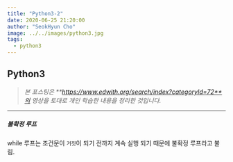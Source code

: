 ```yaml
---
title: "Python3-2"
date: 2020-06-25 21:20:00
author: "SeokHyun Cho"
image: ../../images/python3.jpg
tags:
  - python3
---
```


## Python3

> _본 포스팅은 **https://www.edwith.org/search/index?categoryId=72**의 영상을 토대로 개인 학습한 내용을 정리한 것입니다._

---

##### 불확정 루프

while 루프는 조건문이 `거짓`이 되기 전까지 계속 실행 되기 때문에 불확정 루프라고 불림.
